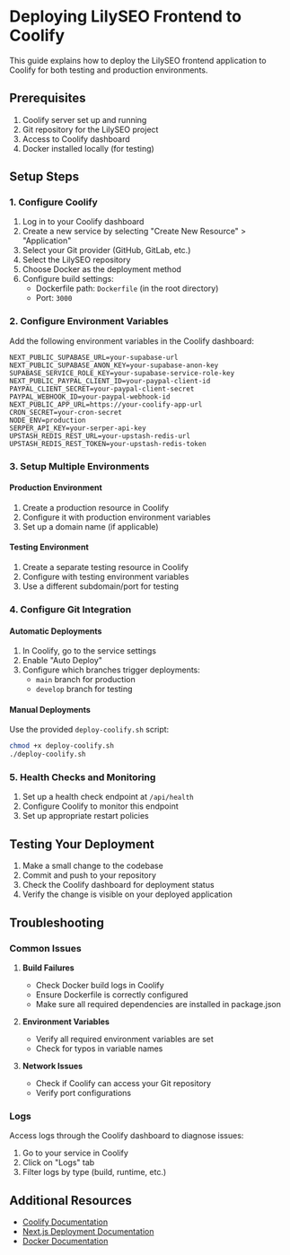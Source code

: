 # Deploying LilySEO Frontend to Coolify

This guide explains how to deploy the LilySEO frontend application to Coolify for both testing and production environments.

## Prerequisites

1. Coolify server set up and running
2. Git repository for the LilySEO project
3. Access to Coolify dashboard
4. Docker installed locally (for testing)

## Setup Steps

### 1. Configure Coolify

1. Log in to your Coolify dashboard
2. Create a new service by selecting "Create New Resource" > "Application"
3. Select your Git provider (GitHub, GitLab, etc.)
4. Select the LilySEO repository
5. Choose Docker as the deployment method
6. Configure build settings:
   - Dockerfile path: `Dockerfile` (in the root directory)
   - Port: `3000`

### 2. Configure Environment Variables

Add the following environment variables in the Coolify dashboard:

```
NEXT_PUBLIC_SUPABASE_URL=your-supabase-url
NEXT_PUBLIC_SUPABASE_ANON_KEY=your-supabase-anon-key
SUPABASE_SERVICE_ROLE_KEY=your-supabase-service-role-key
NEXT_PUBLIC_PAYPAL_CLIENT_ID=your-paypal-client-id
PAYPAL_CLIENT_SECRET=your-paypal-client-secret
PAYPAL_WEBHOOK_ID=your-paypal-webhook-id
NEXT_PUBLIC_APP_URL=https://your-coolify-app-url
CRON_SECRET=your-cron-secret
NODE_ENV=production
SERPER_API_KEY=your-serper-api-key
UPSTASH_REDIS_REST_URL=your-upstash-redis-url
UPSTASH_REDIS_REST_TOKEN=your-upstash-redis-token
```

### 3. Setup Multiple Environments

#### Production Environment

1. Create a production resource in Coolify
2. Configure it with production environment variables
3. Set up a domain name (if applicable)

#### Testing Environment

1. Create a separate testing resource in Coolify
2. Configure with testing environment variables
3. Use a different subdomain/port for testing

### 4. Configure Git Integration

#### Automatic Deployments

1. In Coolify, go to the service settings
2. Enable "Auto Deploy"
3. Configure which branches trigger deployments:
   - `main` branch for production
   - `develop` branch for testing

#### Manual Deployments

Use the provided `deploy-coolify.sh` script:

```bash
chmod +x deploy-coolify.sh
./deploy-coolify.sh
```

### 5. Health Checks and Monitoring

1. Set up a health check endpoint at `/api/health`
2. Configure Coolify to monitor this endpoint
3. Set up appropriate restart policies

## Testing Your Deployment

1. Make a small change to the codebase
2. Commit and push to your repository
3. Check the Coolify dashboard for deployment status
4. Verify the change is visible on your deployed application

## Troubleshooting

### Common Issues

1. **Build Failures**
   - Check Docker build logs in Coolify
   - Ensure Dockerfile is correctly configured
   - Make sure all required dependencies are installed in package.json

2. **Environment Variables**
   - Verify all required environment variables are set
   - Check for typos in variable names

3. **Network Issues**
   - Check if Coolify can access your Git repository
   - Verify port configurations

### Logs

Access logs through the Coolify dashboard to diagnose issues:

1. Go to your service in Coolify
2. Click on "Logs" tab
3. Filter logs by type (build, runtime, etc.)

## Additional Resources

- [Coolify Documentation](https://coolify.io/docs)
- [Next.js Deployment Documentation](https://nextjs.org/docs/deployment)
- [Docker Documentation](https://docs.docker.com/) 